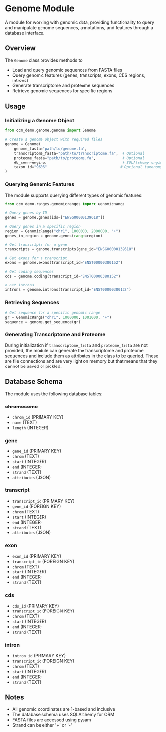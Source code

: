 
# Genome Module

A module for working with genomic data, providing functionality to query and manipulate genome sequences, annotations, and features through a database interface.

## Overview

The `Genome` class provides methods to:
- Load and query genomic sequences from FASTA files
- Query genomic features (genes, transcripts, exons, CDS regions, introns) 
- Generate transcriptome and proteome sequences
- Retrieve genomic sequences for specific regions

## Usage

### Initializing a Genome Object

```python
from ccm_demo.genome.genome import Genome

# Create a genome object with required files
genome = Genome(
    genome_fasta="path/to/genome.fa",
    transcriptome_fasta="path/to/transcriptome.fa",  # Optional
    proteome_fasta="path/to/proteome.fa",            # Optional
    db_conn=engine,                                  # SQLAlchemy engine
    taxon_id="9606"                                 # Optional taxonomy ID
)
```

### Querying Genomic Features

The module supports querying different types of genomic features:

```python
from ccm_demo.ranges.genomicranges import GenomicRange

# Query genes by ID
genes = genome.genes(ids=["ENSG00000139618"])

# Query genes in a specific region
region = GenomicRange("chr1", 1000000, 2000000, "+")
genes_in_region = genome.genes(range=region)

# Get transcripts for a gene
transcripts = genome.transcripts(gene_id="ENSG00000139618")

# Get exons for a transcript
exons = genome.exons(transcript_id="ENST00000380152")

# Get coding sequences
cds = genome.coding(transcript_id="ENST00000380152")

# Get introns
introns = genome.introns(transcript_id="ENST00000380152")
```

### Retrieving Sequences

```python
# Get sequence for a specific genomic range
gr = GenomicRange("chr1", 1000000, 1001000, "+")
sequence = genome.get_sequence(gr)
```

### Generating Transcriptome and Proteome

During initialization if `transcriptome_fasta` and `proteome_fasta` are not provided, the module can generate the 
transcriptome and proteome sequences and include them as attributes in the class to be queried. These are file connections
and are very light on memory but that means that they cannot be saved or pickled. 


## Database Schema

The module uses the following database tables:

### chromosome
- `chrom_id` (PRIMARY KEY)
- `name` (TEXT)
- `length` (INTEGER)

### gene
- `gene_id` (PRIMARY KEY)
- `chrom` (TEXT)
- `start` (INTEGER)
- `end` (INTEGER)
- `strand` (TEXT)
- `attributes` (JSON)

### transcript
- `transcript_id` (PRIMARY KEY)
- `gene_id` (FOREIGN KEY)
- `chrom` (TEXT)
- `start` (INTEGER)
- `end` (INTEGER)
- `strand` (TEXT)
- `attributes` (JSON)

### exon
- `exon_id` (PRIMARY KEY)
- `transcript_id` (FOREIGN KEY)
- `chrom` (TEXT)
- `start` (INTEGER)
- `end` (INTEGER)
- `strand` (TEXT)

### cds
- `cds_id` (PRIMARY KEY)
- `transcript_id` (FOREIGN KEY)
- `chrom` (TEXT)
- `start` (INTEGER)
- `end` (INTEGER)
- `strand` (TEXT)

### intron
- `intron_id` (PRIMARY KEY)
- `transcript_id` (FOREIGN KEY)
- `chrom` (TEXT)
- `start` (INTEGER)
- `end` (INTEGER)
- `strand` (TEXT)

## Notes

- All genomic coordinates are 1-based and inclusive
- The database schema uses SQLAlchemy for ORM
- FASTA files are accessed using pysam
- Strand can be either '+' or '-'
